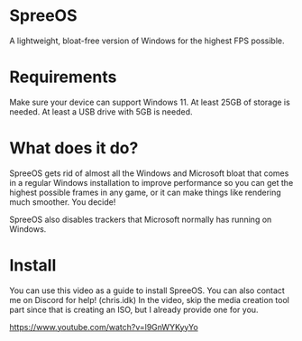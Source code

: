 # SpreeOS
A lightweight, bloat-free version of Windows for the highest FPS possible.

# Requirements
Make sure your device can support Windows 11.
At least 25GB of storage is needed.
At least a USB drive with 5GB is needed.

# What does it do?
SpreeOS gets rid of almost all the Windows and Microsoft bloat that comes in a regular Windows installation to improve performance so you can get the highest
possible frames in any game, or it can make things like rendering much smoother. You decide!

SpreeOS also disables trackers that Microsoft normally has running on Windows.

# Install

You can use this video as a guide to install SpreeOS. You can also contact me on Discord for help! (chris.idk)
In the video, skip the media creation tool part since that is creating an ISO, but I already provide one for you.

https://www.youtube.com/watch?v=l9GnWYKyyYo
